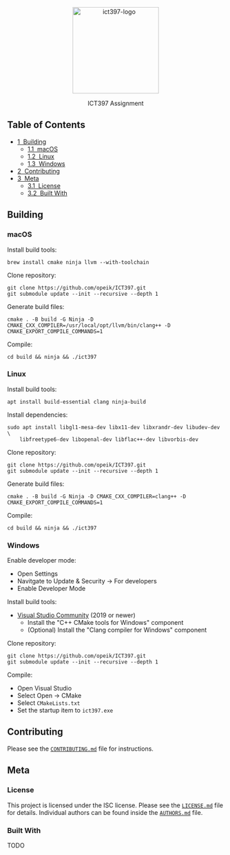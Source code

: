 <div align=center>
  <img src="https://i.imgur.com/cRIXVe7.png" alt="ict397-logo" width="200">
  <p>
    ICT397 Assignment
  </p>
</div>

## Table of Contents
* [1&nbsp;&nbsp;Building](#building)
  * [1.1&nbsp;&nbsp;macOS](#macos)
  * [1.2&nbsp;&nbsp;Linux](#linux)
  * [1.3&nbsp;&nbsp;Windows](#windows)
* [2&nbsp;&nbsp;Contributing](#contributing)
* [3&nbsp;&nbsp;Meta](#meta)
  * [3.1&nbsp;&nbsp;License](#license)
  * [3.2&nbsp;&nbsp;Built With](#built-with)

## Building
### macOS
Install build tools:
```
brew install cmake ninja llvm --with-toolchain
```

Clone repository:
```
git clone https://github.com/opeik/ICT397.git
git submodule update --init --recursive --depth 1
```

Generate build files:
```
cmake . -B build -G Ninja -D CMAKE_CXX_COMPILER=/usr/local/opt/llvm/bin/clang++ -D CMAKE_EXPORT_COMPILE_COMMANDS=1
```

Compile:
```
cd build && ninja && ./ict397
```

### Linux
Install build tools:
```
apt install build-essential clang ninja-build
```

Install dependencies:
```
sudo apt install libgl1-mesa-dev libx11-dev libxrandr-dev libudev-dev \
    libfreetype6-dev libopenal-dev libflac++-dev libvorbis-dev
```

Clone repository:
```
git clone https://github.com/opeik/ICT397.git
git submodule update --init --recursive --depth 1
```

Generate build files:
```
cmake . -B build -G Ninja -D CMAKE_CXX_COMPILER=clang++ -D CMAKE_EXPORT_COMPILE_COMMANDS=1
```

Compile:
```
cd build && ninja && ./ict397
```

### Windows
Enable developer mode:
* Open Settings
* Navitgate to Update & Security → For developers
* Enable Developer Mode

Install build tools:
* [Visual Studio Community][2] (2019 or newer)
  * Install the "C++ CMake tools for Windows" component
  * (Optional) Install the "Clang compiler for Windows" component

Clone repository:
```
git clone https://github.com/opeik/ICT397.git
git submodule update --init --recursive --depth 1
```

Compile:
* Open Visual Studio
* Select Open → CMake
* Select `CMakeLists.txt`
* Set the startup item to `ict397.exe`

## Contributing
Please see the [`CONTRIBUTING.md`](CONTRIBUTING.md) file for instructions.

## Meta
### License
This project is licensed under the ISC license. Please see the [`LICENSE.md`](LICENSE.md)
file for details. Individual authors can be found inside the [`AUTHORS.md`](AUTHORS.md) file.

### Built With
TODO

[1]: https://github.com/microsoft/vcpkg#quick-start
[2]: https://visualstudio.microsoft.com/downloads/

